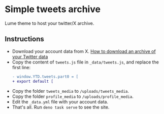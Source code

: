 # Simple tweets archive

Lume theme to host your twitter/X archive.

## Instructions

- Download your account data from X.
  [How to download an archive of your Twitter data](https://www.theverge.com/23453703/twitter-archive-download-how-to-tweets)
- Copy the content of `tweets.js` file in `_data/tweets.js`, and replace the
  first line:
  ```diff
  - window.YTD.tweets.part0 = [
  + export default [
  ```
- Copy the folder `tweets_media` to `/uploads/tweets_media`.
- Copy the folder `profile_media` to `/uploads/profile_media`.
- Edit the `_data.yml` file with your account data.
- That's all. Run `deno task serve` to see the site.
